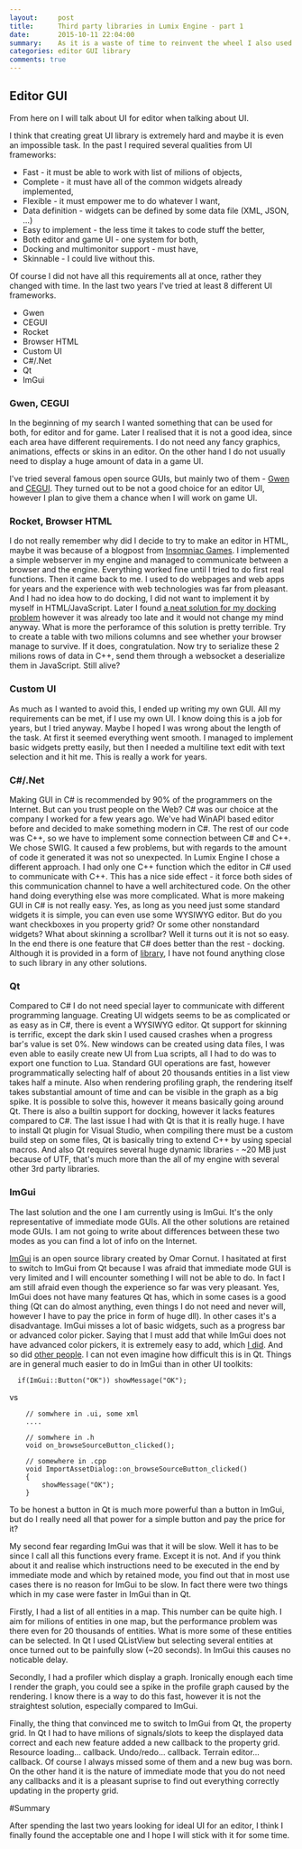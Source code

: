 ```yaml
---
layout:     post
title:      Third party libraries in Lumix Engine - part 1
date:       2015-10-11 22:04:00
summary:    As it is a waste of time to reinvent the wheel I also used some 3rd party libraries to develop Lumix Engine. Here you can find out about the reasons I ended up using ImGui.
categories: editor GUI library
comments: true
---
```


## Editor GUI

From here on I will talk about UI for editor when talking about UI. 

I think that creating great UI library is extremely hard and maybe it is even an impossible task. In the past I required several qualities from UI frameworks:

* Fast - it must be able to work with list of milions of objects,
* Complete - it must have all of the common widgets already implemented,
* Flexible - it must empower me to do whatever I want,
* Data definition - widgets can be defined by some data file (XML, JSON, ...)
* Easy to implement - the less time it takes to code stuff the better,
* Both editor and game UI - one system for both,
* Docking and multimonitor support - must have, 
* Skinnable - I could live without this.

Of course I did not have all this requirements all at once, rather they changed with time. In the last two years I've tried at least 8 different UI frameworks. 

* Gwen
* CEGUI
* Rocket
* Browser HTML
* Custom UI
* C#/.Net
* Qt
* ImGui

### Gwen, CEGUI
In the beginning of my search I wanted something that can be used for both, for editor and for game. Later I realised that it is not a good idea, since each area have different requirements. I do not need any fancy graphics, animations, effects or skins in an editor. On the other hand I do not usually need to display a huge amount of data in a game UI. 

I've tried several famous open source GUIs, but mainly two of them - [Gwen](https://github.com/garrynewman/GWEN) and [CEGUI](http://cegui.org.uk/). They turned out to be not a good choice for an editor UI, however I plan to give them a chance when I will work on game UI. 

### Rocket, Browser HTML
I do not really remember why did I decide to try to make an editor in HTML, maybe it was because of a blogpost from [Insomniac Games](http://www.insomniacgames.com/ron-pieket-a-clientserver-tools-architecture/). I implemented a simple webserver in my engine and managed to communicate between a browser and the engine. Everything worked fine until I tried to do first real functions. Then it came back to me. I used to do webpages and web apps for years and the experience with web technologies was far from pleasant. And I had no idea how to do docking, I did not want to implement it by myself in HTML/JavaScript. Later I found [a neat solution for my docking problem](http://www.dockspawn.com/) however it was already too late and it would not change my mind anyway. What is more the perforamce of this solution is pretty terrible. Try to create a table with two milions columns and see whether your browser manage to survive. If it does, congratulation. Now try to serialize these 2 milions rows of data in C++, send them through a websocket a deserialize them in JavaScript. Still alive?

### Custom UI
As much as I wanted to avoid this, I ended up writing my own GUI. All my requirements can be met, if I use my own UI. I know doing this is a job for years, but I tried anyway. Maybe I hoped I was wrong about the length of the task. At first it seemed everything went smooth. I managed to implement basic widgets pretty easily, but then I needed a multiline text edit with text selection and it hit me. This is really a work for years.

### C#/.Net
Making GUI in C# is recommended by 90% of the programmers on the Internet. But can you trust people on the Web? C# was our choice at the company I worked for a few years ago. We've had WinAPI based editor before and decided to make something modern in C#. The rest of our code was C++, so we have to implement some connection between C# and C++. We chose SWIG. It caused a few problems, but with regards to the amount of code it generated it was not so unexpected. In Lumix Engine I chose a different approach. I had only one C++ function which the editor in C# used to communicate with C++. This has a nice side effect - it force both sides of this communication channel to have a well architectured code. On the other hand doing everything else was more complicated. What is more makeing GUI in C# is not really easy. Yes, as long as you need just some standard widgets it is simple, you can even use some WYSIWYG editor. But do you want checkboxes in you property grid? Or some other nonstandard widgets? What about skinning a scrollbar? Well it turns out it is not so easy. In the end there is one feature that C# does better than the rest - docking. Although it is provided in a form of [library](http://dockpanelsuite.com/), I have not found anything close to such library in any other solutions.

### Qt 
Compared to C# I do not need special layer to communicate with different programming language. Creating UI widgets seems to be as complicated or as easy as in C#, there is event a WYSIWYG editor. Qt support for skinning is terrific, except the dark skin I used caused crashes when a progress bar's value is set 0%. New windows can be created using data files, I was even able to easily create new UI from Lua scripts, all I had to do was to export one function to Lua. Standard GUI operations are fast, however programmatically selecting half of about 20 thousands entities in a list view takes half a minute. Also when rendering profiling graph, the rendering itself takes substantial amount of time and can be visible in the graph as a big spike. It is possible to solve this, however it means basically going around Qt. There is also a builtin support for docking, however it lacks features compared to C#. The last issue I had with Qt is that it is really huge. I have to install Qt plugin for Visual Studio, when compiling there must be a custom build step on some files, Qt is basically tring to extend C++ by using special macros. And also Qt requires several huge dynamic libraries - ~20 MB just because of UTF, that's much more than the all of my engine with several other 3rd party libraries. 


### ImGui
The last solution and the one I am currently using is ImGui. It's the only representative of immediate mode GUIs. All the other solutions are retained mode GUIs. I am not going to write about differences between these two modes as you can find a lot of info on the Internet. 

[ImGui](https://github.com/ocornut/imgui) is an open source library created by Omar Cornut. I hasitated at first to switch to ImGui from Qt because I was afraid that immediate mode GUI is very limited and I will encounter something I will not be able to do. In fact I am still afraid even though the experience so far was very pleasant. Yes, ImGui does not have many features Qt has, which in some cases is a good thing (Qt can do almost anything, even things I do not need and never will, however I have to pay the price in form of huge dll). In other cases it's a disadvantage. ImGui misses a lot of basic widgets, such as a progress bar or advanced color picker. Saying that I must add that while ImGui does not have advanced color pickers, it is extremely easy to add, which [I did](https://github.com/nem0/LumixEngine/commit/c0ea1a8a754344856c0b039cfd4b4b7e030505ae). And so did [other people](https://github.com/ApoorvaJ/Papaya). I can not even imagine how difficult this is in Qt. Things are in general much easier to do in ImGui than in other UI toolkits:

```
  if(ImGui::Button("OK")) showMessage("OK");
``` 

vs

```
	// somwhere in .ui, some xml 
	....

	// somwhere in .h	  
	void on_browseSourceButton_clicked();
	  
	// somewhere in .cpp
	void ImportAssetDialog::on_browseSourceButton_clicked()
	{
		showMessage("OK");
	}
```

To be honest a button in Qt is much more powerful than a button in ImGui, but do I really need all that power for a simple button and pay the price for it?

My second fear regarding ImGui was that it will be slow. Well it has to be since I call all this functions every frame. Except it is not. And if you think about it and realise which instructions need to be executed in the end by immediate mode and which by retained mode, you find out that in most use cases there is no reason for ImGui to be slow. In fact there were two things which in my case were faster in ImGui than in Qt. 

Firstly, I had a list of all entities in a map. This number can be quite high. I aim for milions of entities in one map, but the performance problem was there even for 20 thousands of entities. What is more some of these entities can be selected. In Qt I used QListView but selecting several entities at once turned out to be painfully slow (~20 seconds). In ImGui this causes no noticable delay. 

Secondly, I had a profiler which display a graph. Ironically enough each time I render the graph, you could see a spike in the profile graph caused by the rendering. I know there is a way to do this fast, however it is not the straightest solution, especially compared to ImGui.

Finally, the thing that convinced me to switch to ImGui from Qt, the property grid. In Qt I had to have milions of signals/slots to keep the displayed data correct and each new feature added a new callback to the property grid. Resource loading... callback. Undo/redo... callback. Terrain editor... callback. Of course I always missed some of them and a new bug was born. On the other hand it is the nature of immediate mode that you do not need any callbacks and it is a pleasant suprise to find out everything correctly updating in the property grid.

#Summary

After spending the last two years looking for ideal UI for an editor, I think I finally found the acceptable one and I hope I will stick with it for some time.
